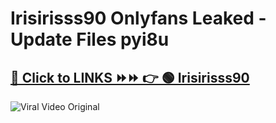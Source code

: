 
 # Irisirisss90 Onlyfans Leaked - Update Files pyi8u

## <h2><a href="https://clipsfans.com/Irisirisss90&ref=git">🔗 Click to LINKS ⏩⏩ 👉 🟢 Irisirisss90 </a></h2>

<a href="https://clipsfans.com/Irisirisss90&ref=git" rel="nofollow" data-target="animated-image.originalLink"><img src="https://i.ibb.co.com/xMMVF88/686577567.gif" alt="Viral Video Original" style="max-width: 100%; display: inline-block;" data-target="animated-image.originalImage"></a>


